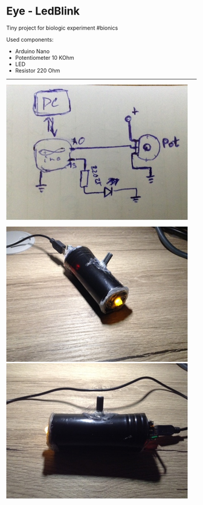 # Eye - LedBlink

Tiny project for biologic experiment #bionics

Used components:
+ Arduino Nano
+ Potentiometer 10 KOhm
+ LED
+ Resistor 220 Ohm

-------------------

![Schematics](images/schematics.jpg)

![Prototype front view](images/device_front.jpg)
![Prototype side view](images/device_side.jpg)